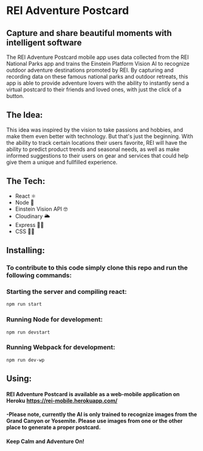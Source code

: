 # REI Adventure Postcard

## Capture and share beautiful moments with intelligent software

The REI Adventure Postcard mobile app uses data collected from the REI National Parks app and trains the Einstein Platform Vision AI to recognize outdoor adventure destinations promoted by REI. By capturing and recording data on these famous national parks and outdoor retreats, this app is able to provide adventure lovers with the ability to instantly send a virtual postcard to their friends and loved ones, with just the click of a button. 

## The Idea:

This idea was inspired by the vision to take passions and hobbies, and make them even better with technology. But that's just the beginning. With the ability to track certain locations their users favorite, REI will have the ability to predict product trends and seasonal needs, as well as make informed suggestions to their users on gear and services that could help give them a unique and fullfilled experience. 

## The Tech:

* React ⚛
* Node 📐
* Einstein Vision API 🤓
* Cloudinary 🌥
* Express 🏃🏻
* CSS 💅🏽

## Installing:

### To contribute to this code simply clone this repo and run the following commands:

### Starting the server and compiling react:
```git 
npm run start
```

### Running Node for development:
``` git
npm run devstart
```
### Running Webpack for development: 
```git
npm run dev-wp
```

## Using:

#### REI Adventure Postcard is available as a web-mobile application on Heroku https://rei-mobile.herokuapp.com/  

#### -Please note, currently the AI is only trained to recognize images from the Grand Canyon or Yosemite. Please use images from one or the other place to generate a proper postcard.

#### Keep Calm and Adventure On! 
